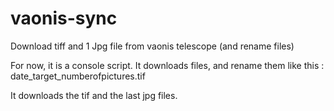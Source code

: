 # vaonis-sync
Download tiff and 1 Jpg file from vaonis telescope (and rename files)

For now, it is a console script. It downloads files, and rename them like this : date_target_numberofpictures.tif

It downloads the tif and the last jpg files.
